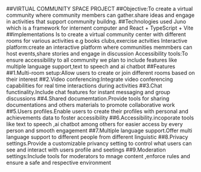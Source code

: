 ##VIRTUAL COMMUNITY SPACE PROJECT
##Objective:To create a virtual community where community members can gather.share ideas and engage in activities that support community buildng.
##Technologies used
Juno which is a framework for internent computer and React + TypeScript + Vite
##implementations
Is to create a virtual community center with different rooms for various activities e.g books clubs,exercise actvities
Interactive platform:create an interactive platform where communities memmbers can host events,share stories and engage in discussion
Accessibility tools:To ensure accessibility to all community we plan to include features like multiple language support,text to speech and ai chatbot
##Features
 ##1.Multi-room setup:Allow users to create or join different rooms based on their interest
 ##2.Video conferencing:Integrate video conferencing capabilities for real time interactions during activities
 ##3.Chat functinality.Include chat features for instant messaging and group discussions
 ##4.Shared documemtation.Provide tools for sharing documentations and others materials to promote collaborative work
 ##5.Users profiles.Enable users to create their profiles with personal and achievements data to foster accessibility
 ##6.Accessibility.incoporate tools like text to speech ,ai chatbot among others for easier access by every person and smooth engagement
 ##7.Multiple language support.Offer multi language support to different people from different linguistic
##8.Privacy settings.Provide a customizable privancy setting to control what users can see and interact with users profile and seetings
##9.Moderation settings:Include tools for moderators to mnage content ,enforce rules and ensure a safe and respective environment